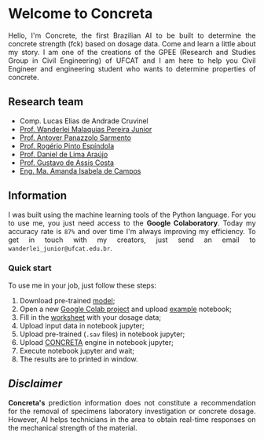 <h1>Welcome to Concreta</h1>

<p align="justify">
Hello, I'm Concrete, the first Brazilian AI to be built to determine the concrete strength (fck) based on dosage data. Come and learn a little about my story. I am one of the creations of the GPEE (Research and Studies Group in Civil Engineering) of UFCAT and I am here to help you Civil Engineer and engineering student who wants to determine properties of concrete.
</p>

<h2>Research team</h2>

<ul>
  <li><a href="" target="_blank"></a>Comp. Lucas Elias de Andrade Cruvinel</li>
  <li><a href="http://lattes.cnpq.br/2268506213083114" target="_blank">Prof. Wanderlei Malaquias Pereira Junior</a></li>
  <li><a href="http://lattes.cnpq.br/4025685702530313" target="_blank">Prof. Antover Panazzolo Sarmento</a></li>
  <li><a href="http://lattes.cnpq.br/8968151880884493" target="_blank">Prof. Rogério Pinto Espíndola</a></li>
  <li><a href="http://lattes.cnpq.br/8801080897723883" target="_blank">Prof. Daniel de Lima Araújo</a></li>
  <li><a href="http://lattes.cnpq.br/1543798708473666" target="_blank">Prof. Gustavo de Assis Costa</a></li>
  <li><a href="http://lattes.cnpq.br/0348866215558920" target="_blank">Eng. Ma. Amanda Isabela de Campos</a></li>
</ul>

<h2>Information</h2>   
<p align="justify">
I was built using the machine learning tools of the Python language. For you to use me, you just need access to the <b>Google Colaboratory</b>. Today my accuracy rate is <code>87%</code> and over time I'm always improving my efficiency. To get in touch with my creators, just send an email to <code>wanderlei_junior@ufcat.edu.br</code>. 
</p>

<h3>Quick start</h3>
<p align="justify">
To use me in your job, just follow these steps:<br> 

<ol>
  <li>Download pre-trained <a href="https://github.com/wmpjrufg/Concreta/tree/gh-pages/_data/model" target="_blank">model</a>;</li>
  <li>Open a new <a href="https://colab.research.google.com" target="_blank">Google Colab project</a> and upload <a href="https://github.com/wmpjrufg/Concreta/blob/gh-pages/_data/notebook/Example.ipynb" target="_blank">example</a> notebook;</li>
  <li>Fill in the <a href="https://github.com/wmpjrufg/Concreta/tree/gh-pages/_data/input%20data" target="_blank"> worksheet</a> with your dosage data;</li>
  <li>Upload input data in notebook jupyter;</li>
  <li>Upload pre-trained (<code>.sav</code> files) in notebook jupyter;</li>
  <li>Upload <a href="https://github.com/wmpjrufg/Concreta/blob/gh-pages/_data/notebook/CONCRETA.py" target="_blank">CONCRETA</a> engine in notebook jupyter;</li>
  <li>Execute notebook jupyter and wait;</li>
  <li>The results are to printed in window.</li>
</ol>

<h2><i>Disclaimer</i></h2>   
<p align="justify">
<b>Concreta's</b> prediction information does not constitute a recommendation for the removal of specimens laboratory investigation or concrete dosage. However, AI helps technicians in the area to obtain real-time responses on the mechanical strength of the material.
</p>
